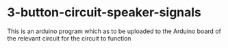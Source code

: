 # 3-button-circuit-speaker-signals
This is an arduino program which as to be uploaded to the Arduino board of the relevant circuit for the circuit to function
